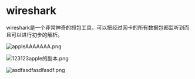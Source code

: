 # wireshark

wireshark是一个非常神奇的抓包工具，可以把经过网卡的所有数据包都监听到而且可以进行初步的解析。



![appleAAAAAAA.png](https://gitee.com/dongzhonghua/zhonghua/raw/master/img/blog/appleAAAAAAA.png)

![123123apple的副本.png](https://gitee.com/dongzhonghua/zhonghua/raw/master/img/blog/123123apple的副本.png)

![asdfasdfasdfasdf.png](https://gitee.com/dongzhonghua/zhonghua/raw/master/img/blog/asdfasdfasdfasdf.png)